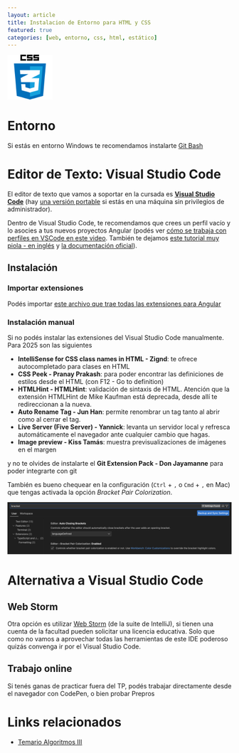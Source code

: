 ```yaml
---
layout: article
title: Instalacion de Entorno para HTML y CSS
featured: true
categories: [web, entorno, css, html, estático]
---
```


<img src="/img/wiki/css-logo.png" alt="CSS Logo" height="20%" width="20%">

# Entorno

Si estás en entorno Windows te recomendamos instalarte [Git Bash](https://gitforwindows.org/)

# Editor de Texto: Visual Studio Code

El editor de texto que vamos a soportar en la cursada es [**Visual Studio Code**](https://code.visualstudio.com/) (hay [una versión portable](https://sourceforge.net/projects/vscode-portable/) si estás en una máquina sin privilegios de administrador).

Dentro de Visual Studio Code, te recomendamos que crees un perfil vacío y lo asocies a tus nuevos proyectos Angular (podés ver [cómo se trabaja con perfiles en VSCode en este video](https://www.youtube.com/watch?v=_2F2Zt-_tUA). También te dejamos [este tutorial muy piola - en inglés](https://www.youtube.com/watch?v=QjvvqR9KyVo) y [la documentación oficial](https://code.visualstudio.com/docs/editor/profiles)).

## Instalación

### Importar extensiones

Podés importar [este archivo que trae todas las extensiones para Angular](./css.code-profile)

### Instalación manual

Si no podés instalar las extensiones del Visual Studio Code manualmente. Para 2025 son las siguientes

- **IntelliSense for CSS class names in HTML - Zignd**: te ofrece autocompletado para clases en HTML
- **CSS Peek - Pranay Prakash**: para poder encontrar las definiciones de estilos desde el HTML (con F12 - Go to definition)
- **HTMLHint - HTMLHint**: validación de sintaxis de HTML. Atención que la extensión HTMLHint de Mike Kaufman está deprecada, desde allí te redireccionan a la nueva.
- **Auto Rename Tag - Jun Han**: permite renombrar un tag tanto al abrir como al cerrar el tag.
- **Live Server (Five Server) - Yannick**: levanta un servidor local y refresca automáticamente el navegador ante cualquier cambio que hagas.
- **Image preview - Kiss Tamás**: muestra previsualizaciones de imágenes en el margen

y no te olvides de instalarte el **Git Extension Pack - Don Jayamanne** para poder integrarte con git

También es bueno chequear en la configuración (`Ctrl` + `,` o `Cmd` + `,` en Mac) que tengas activada la opción _Bracket Pair Colorization_.

![Bracket colorization VSC setting](/img/wiki/bracket-colorization.png)

# Alternativa a Visual Studio Code

## Web Storm

Otra opción es utilizar [Web Storm](https://www.jetbrains.com/webstorm/) (de la suite de IntelliJ), si tienen una cuenta de la facultad pueden solicitar una licencia educativa. Solo que como no vamos a aprovechar todas las herramientas de este IDE poderoso quizás convenga ir por el Visual Studio Code.

## Trabajo online

Si tenés ganas de practicar fuera del TP, podés trabajar directamente desde el navegador con CodePen, o bien probar Prepros

# Links relacionados

- [Temario Algoritmos III](algo3-temario.html)